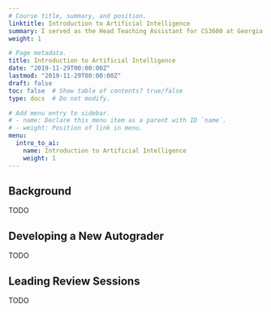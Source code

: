 ```yaml
---
# Course title, summary, and position.
linktitle: Introduction to Artificial Intelligence
summary: I served as the Head Teaching Assistant for CS3600 at Georgia Tech in Fall 2019.
weight: 1

# Page metadata.
title: Introduction to Artificial Intelligence
date: "2019-11-29T00:00:00Z"
lastmod: "2019-11-29T00:00:00Z"
draft: false
toc: false  # Show table of contents? true/false
type: docs  # Do not modify.

# Add menu entry to sidebar.
# - name: Declare this menu item as a parent with ID `name`.
# - weight: Position of link in menu.
menu:
  intro_to_ai:
    name: Introduction to Artificial Intelligence
    weight: 1
---
```


## Background
TODO

## Developing a New Autograder
TODO

## Leading Review Sessions
TODO
